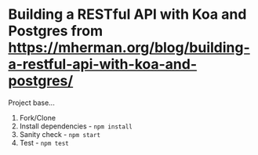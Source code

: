 # Building a RESTful API with Koa and Postgres from https://mherman.org/blog/building-a-restful-api-with-koa-and-postgres/

Project base...

1. Fork/Clone
1. Install dependencies - `npm install`
1. Sanity check - `npm start`
1. Test - `npm test`
